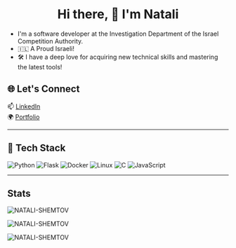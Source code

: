 <h1 align="center">Hi there, 👋  I'm Natali</h1>

- I'm a software developer at the Investigation Department of the Israel Competition Authority.
- 🇮🇱 A Proud Israeli!
- 🛠 I have a deep love for acquiring new technical skills and mastering the latest tools!

## 🌐 Let's Connect

📫 [LinkedIn](https://linkedin.com/in/natalishemtov)  
🌍 [Portfolio](https://natali-shemtov.github.io/Portfolio)  

---

## 🔧 Tech Stack

![Python](https://img.shields.io/badge/Python-3776AB?style=flat&logo=python&logoColor=white)
![Flask](https://img.shields.io/badge/Flask-000000?style=flat&logo=flask&logoColor=white)
![Docker](https://img.shields.io/badge/Docker-2496ED?style=flat&logo=docker&logoColor=white)
![Linux](https://img.shields.io/badge/Linux-FCC624?style=flat&logo=linux&logoColor=black)
![C](https://img.shields.io/badge/C-00599C?style=flat&logo=c&logoColor=white)
![JavaScript](https://img.shields.io/badge/JavaScript-F7DF1E?style=flat&logo=javascript&logoColor=black)

---
## Stats

<p><img src="https://github-readme-stats.vercel.app/api?username=NATALI-SHEMTOV&theme=github_dark&hide_border=true&include_all_commits=true&count_private=true" alt="NATALI-SHEMTOV" /></p>
<p><img src="https://github-readme-streak-stats.herokuapp.com/?user=NATALI-SHEMTOV&theme=github_dark&hide_border=true" alt="NATALI-SHEMTOV" /></p>
<p><img src="https://github-readme-stats.vercel.app/api/top-langs/?username=NATALI-SHEMTOV&theme=github_dark&hide_border=true&include_all_commits=true&count_private=true&layout=compact" alt="NATALI-SHEMTOV" /></p>
